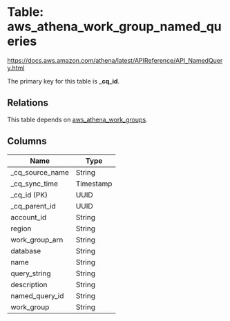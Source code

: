 # Table: aws_athena_work_group_named_queries

https://docs.aws.amazon.com/athena/latest/APIReference/API_NamedQuery.html

The primary key for this table is **_cq_id**.

## Relations

This table depends on [aws_athena_work_groups](aws_athena_work_groups.md).

## Columns

| Name          | Type          |
| ------------- | ------------- |
|_cq_source_name|String|
|_cq_sync_time|Timestamp|
|_cq_id (PK)|UUID|
|_cq_parent_id|UUID|
|account_id|String|
|region|String|
|work_group_arn|String|
|database|String|
|name|String|
|query_string|String|
|description|String|
|named_query_id|String|
|work_group|String|